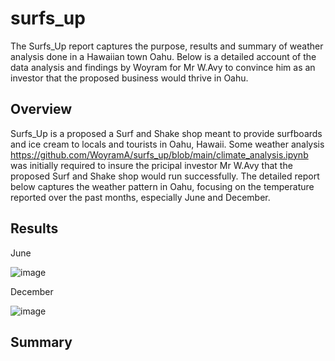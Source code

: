 # surfs_up
The Surfs_Up report captures the purpose, results and summary of weather analysis done in a Hawaiian town Oahu. Below is a detailed account of the data analysis and findings by Woyram for Mr W.Avy to convince him as an investor that the proposed business would thrive in Oahu.

## Overview
Surfs_Up is a proposed a Surf and Shake shop meant to provide surfboards and ice cream to locals and tourists in Oahu, Hawaii. Some weather analysis https://github.com/WoyramA/surfs_up/blob/main/climate_analysis.ipynb was initially required to insure the pricipal investor Mr W.Avy that the proposed Surf and Shake shop would run successfully. The detailed report below captures the weather pattern in Oahu, focusing on the temperature reported over the past months, especially June and December. 


## Results

June

![image](https://user-images.githubusercontent.com/114967995/218862935-a48bd604-3a91-4f92-ab36-97bd43a9db9d.png)



December

![image](https://user-images.githubusercontent.com/114967995/218862984-7782e683-1f46-4a01-b29c-4896b20ba6e7.png)


## Summary
